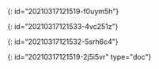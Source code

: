 {: id="20210317121519-f0uym5h"}

{: id="20210317121533-4vc251z"}

{: id="20210317121532-5srh6c4"}


{: id="20210317121519-2j5i5vr" type="doc"}
